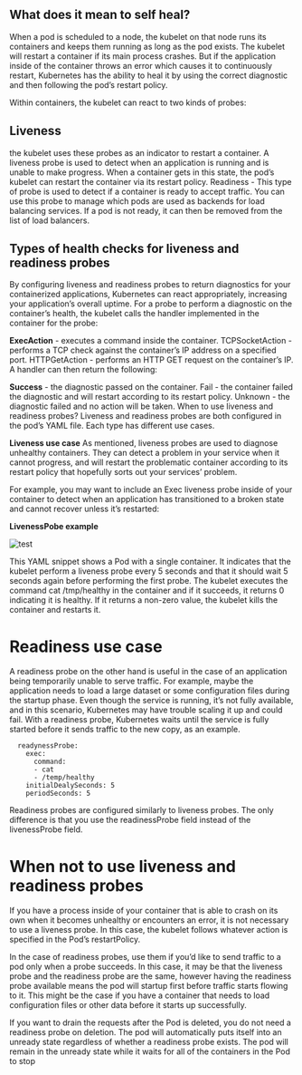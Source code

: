 ## What does it mean to self heal?
When a pod is scheduled to a node, the kubelet on that node runs its containers and keeps them running as long as the pod exists. The kubelet will restart a container if its main process crashes. But if the application inside of the container throws an error which causes it to continuously restart, Kubernetes has the ability to heal it by using the correct diagnostic and then following the pod’s restart policy.

Within containers, the kubelet can react to two kinds of probes:

## Liveness  
the kubelet uses these probes as an indicator to restart a container. A liveness probe is used to detect when an application is running and is unable to make progress. When a container gets in this state, the pod’s kubelet can restart the container via its restart policy.
Readiness - This type of probe is used to detect if a container is ready to accept traffic. You can use this probe to manage which pods are used as backends for load balancing services. If a pod is not ready, it can then be removed from the list of load balancers.

## Types of health checks for liveness and readiness probes
By configuring liveness and readiness probes to return diagnostics for your containerized applications, Kubernetes can react appropriately, increasing your application’s overall uptime. For a probe to perform a diagnostic on the container’s health, the kubelet calls the handler implemented in the container for the probe:

**ExecAction** - executes a command inside the container.
TCPSocketAction - performs a TCP check against the container’s IP address on a specified port.
HTTPGetAction - performs an HTTP GET request on the container’s IP.
A handler can then return the following:

**Success** - the diagnostic passed on the container.
Fail - the container failed the diagnostic and will restart according to its restart policy.
Unknown - the diagnostic failed and no action will be taken.
When to use liveness and readiness probes?
Liveness and readiness probes are both configured in the pod’s YAML file. Each type has different use cases.

**Liveness use case**
As mentioned, liveness probes are used to diagnose unhealthy containers. They can detect a problem in your service when it cannot progress, and will restart the problematic container according to its restart policy that hopefully sorts out your services’ problem.


For example, you may want to include an Exec liveness probe inside of your container to detect when an application has transitioned to a broken state and cannot recover unless it’s restarted:

**LivenessPobe example**

![test][code-liveness]

This YAML snippet shows a Pod with a single container. It indicates that the kubelet perform a liveness probe every 5 seconds and that it should wait 5 seconds again before performing the first probe. The kubelet executes the command cat /tmp/healthy in the container and if it succeeds, it returns 0 indicating it is healthy. If it returns a non-zero value, the kubelet kills the container and restarts it.
# Readiness use case
A readiness probe on the other hand is useful in the case of an application being temporarily unable to serve traffic. For example, maybe the application needs to load a large dataset or some configuration files during the startup phase. Even though the service is running, it’s not fully available, and in this scenario, Kubernetes may have trouble scaling it up and could fail. With a readiness probe, Kubernetes waits until the service is fully started before it sends traffic to the new copy, as an example.
      
      readynessProbe:
        exec:
          command:
          - cat
          - /temp/healthy
        initialDealySeconds: 5
        periodSeconds: 5

Readiness probes are configured similarly to liveness probes. The only difference is that you use the readinessProbe field instead of the livenessProbe field.

# When not to use liveness and readiness probes
If you have a process inside of your container that is able to crash on its own when it becomes unhealthy or encounters an error, it is not necessary to use a liveness probe. In this case, the kubelet follows whatever action is specified in the Pod’s restartPolicy.

In the case of readiness probes, use them if you’d like to send traffic to a pod only when a probe succeeds. In this case, it may be that the liveness probe and the readiness probe are the same, however having the readiness probe available means the pod will startup first before traffic starts flowing to it. This might be the case if you have a container that needs to load configuration files or other data before it starts up successfully.

If you want to drain the requests after the Pod is deleted, you do not need a readiness probe on deletion. The pod will automatically puts itself into an unready state regardless of whether a readiness probe exists. The pod will remain in the unready state while it waits for all of the containers in the Pod to stop


[code-liveness]: https://images.contentstack.io/v3/assets/blt300387d93dabf50e/blt560764a88564eaf5/5cb73468b790c0112239256a/YAML-snippet.png